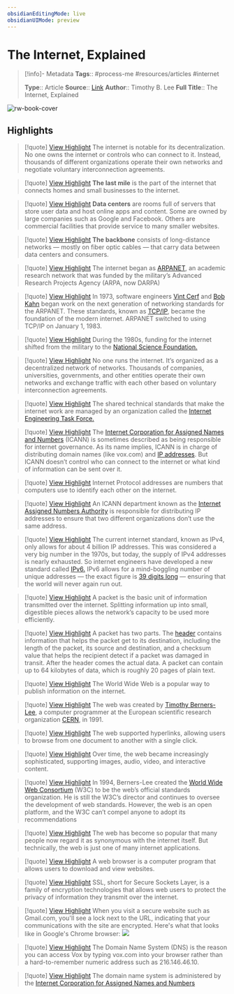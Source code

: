 ```yaml
---
obsidianEditingMode: live
obsidianUIMode: preview
---
```

# The Internet, Explained

> [!info]- Metadata
> **Tags**:: #process-me #resources/articles #internet
> 
> **Type**:: Article
> **Source**:: [Link](https://www.vox.com/2014/6/16/18076282/the-internet)
> **Author**:: Timothy B. Lee
> **Full Title**:: The Internet, Explained

![rw-book-cover](https://cdn.vox-cdn.com/thumbor/u7KpdSDXjfc2XmXOMFj1qCDtAzg=/0x157:2183x1300/fit-in/1200x630/cdn.vox-cdn.com/uploads/chorus_asset/file/13410635/9519425490_696632b05d_o.0.1541703823.jpg)

## Highlights

> [!quote] [View Highlight](https://read.readwise.io/read/01gmvc86frj3611zd6wvzm4e4c)
> The internet is notable for its decentralization. No one owns the internet or controls who can connect to it. Instead, thousands of different organizations operate their own networks and negotiate voluntary interconnection agreements.


> [!quote] [View Highlight](https://read.readwise.io/read/01gmvca0pfmads8pwf5nfqw7cd)
> **The last mile** is the part of the internet that connects homes and small businesses to the internet.


> [!quote] [View Highlight](https://read.readwise.io/read/01gmvcardjqgzznxv4psvkzwhs)
> **Data centers** are rooms full of servers that store user data and host online apps and content. Some are owned by large companies such as Google and Facebook. Others are commercial facilities that provide service to many smaller websites.


> [!quote] [View Highlight](https://read.readwise.io/read/01gmvcb5d9njw320hh5r5tbyw9)
> **The backbone** consists of long-distance networks — mostly on fiber optic cables — that carry data between data centers and consumers.


> [!quote] [View Highlight](https://read.readwise.io/read/01gmvcdxv43r72p80ej6p102q1)
> The internet began as [ARPANET](https://en.wikipedia.org/wiki/ARPANET), an academic research network that was funded by the military’s Advanced Research Projects Agency (ARPA, now DARPA)


> [!quote] [View Highlight](https://read.readwise.io/read/01gmvcfa1kw2xypx68g5nz8pbj)
> In 1973, software engineers [Vint Cerf](https://en.wikipedia.org/wiki/Vint_Cerf) and [Bob Kahn](https://en.wikipedia.org/wiki/Bob_Kahn) began work on the next generation of networking standards for the ARPANET. These standards, known as [TCP/IP](https://en.wikipedia.org/wiki/Internet_protocol_suite), became the foundation of the modern internet. ARPANET switched to using TCP/IP on January 1, 1983.


> [!quote] [View Highlight](https://read.readwise.io/read/01gmvcfq5jzfztstqjae0ph45d)
> During the 1980s, funding for the internet shifted from the military to the [National Science Foundation.](http://www.nsf.gov/)


> [!quote] [View Highlight](https://read.readwise.io/read/01gmvcha1swn1dr4tsjbx9hy53)
> No one runs the internet. It’s organized as a decentralized network of networks. Thousands of companies, universities, governments, and other entities operate their own networks and exchange traffic with each other based on voluntary interconnection agreements.


> [!quote] [View Highlight](https://read.readwise.io/read/01gmvchn2jjhg8s9bs14etxhrg)
> The shared technical standards that make the internet work are managed by an organization called the [Internet Engineering Task Force.](http://www.ietf.org/)


> [!quote] [View Highlight](https://read.readwise.io/read/01gmvcjmtn0mvpqmqtaxgw3hjq)
> The [Internet Corporation for Assigned Names and Numbers](https://www.icann.org/) (ICANN) is sometimes described as being responsible for internet governance. As its name implies, ICANN is in charge of distributing domain names (like vox.com) and [IP addresses](http://www.vox.com/cards/the-internet/whats-an-ip-address). But ICANN doesn’t control who can connect to the internet or what kind of information can be sent over it.


> [!quote] [View Highlight](https://read.readwise.io/read/01gmvcka3t1dseqrrs750m8x04)
> Internet Protocol addresses are numbers that computers use to identify each other on the internet.


> [!quote] [View Highlight](https://read.readwise.io/read/01gmvckw9h5f9f4ak0j9bjydd1)
> An ICANN department known as the [Internet Assigned Numbers Authority](https://www.iana.org/) is responsible for distributing IP addresses to ensure that two different organizations don’t use the same address.


> [!quote] [View Highlight](https://read.readwise.io/read/01gmvcmkpkfmypqdzgz4g50669)
> The current internet standard, known as IPv4, only allows for about 4 billion IP addresses. This was considered a very big number in the 1970s, but today, the supply of IPv4 addresses is nearly exhausted.
> So internet engineers have developed a new standard called [IPv6.](https://en.wikipedia.org/wiki/IPv6) IPv6 allows for a mind-boggling number of unique addresses — the exact figure is [39 digits long](http://royal.pingdom.com/2009/05/26/the-number-of-possible-ipv6-addresses-read-out-loud/) — ensuring that the world will never again run out.


> [!quote] [View Highlight](https://read.readwise.io/read/01gmvcphev0n032ky1383fz8a2)
> A packet is the basic unit of information transmitted over the internet. Splitting information up into small, digestible pieces allows the network’s capacity to be used more efficiently.


> [!quote] [View Highlight](https://read.readwise.io/read/01gmvcqwz3pfagegexjdegq9a7)
> A packet has two parts. The [header](https://en.wikipedia.org/wiki/IPv4#Header) contains information that helps the packet get to its destination, including the length of the packet, its source and destination, and a checksum value that helps the recipient detect if a packet was damaged in transit. After the header comes the actual data. A packet can contain up to 64 kilobytes of data, which is roughly 20 pages of plain text.


> [!quote] [View Highlight](https://read.readwise.io/read/01gmvcrsx88dkbc5e9r62ybbxj)
> The World Wide Web is a popular way to publish information on the internet.


> [!quote] [View Highlight](https://read.readwise.io/read/01gmvcs30kw4098fkvy361616f)
> The web was created by [Timothy Berners-Lee](https://en.wikipedia.org/wiki/Tim_Berners-Lee), a computer programmer at the European scientific research organization [CERN](http://home.web.cern.ch/), in 1991.


> [!quote] [View Highlight](https://read.readwise.io/read/01gmvcszdqfwec913bbtpczey3)
> The web supported hyperlinks, allowing users to browse from one document to another with a single click.


> [!quote] [View Highlight](https://read.readwise.io/read/01gmvctbx808y4bpankts33m6x)
> Over time, the web became increasingly sophisticated, supporting images, audio, video, and interactive content.


> [!quote] [View Highlight](https://read.readwise.io/read/01gmvcw47xxmq3qn9p3zatygpy)
> In 1994, Berners-Lee created the [World Wide Web Consortium](http://www.w3.org/) (W3C) to be the web’s official standards organization. He is still the W3C’s director and continues to oversee the development of web standards. However, the web is an open platform, and the W3C can’t compel anyone to adopt its recommendations


> [!quote] [View Highlight](https://read.readwise.io/read/01gmvcxg540w5vssfjg0aednsx)
> The web has become so popular that many people now regard it as synonymous with the internet itself. But technically, the web is just one of many internet applications.


> [!quote] [View Highlight](https://read.readwise.io/read/01gmvcxrvnd3kfjydtv1cmarsc)
> A web browser is a computer program that allows users to download and view websites.


> [!quote] [View Highlight](https://read.readwise.io/read/01gmvcz1ppz18qywzj76z6m27r)
> SSL, short for Secure Sockets Layer, is a family of encryption technologies that allows web users to protect the privacy of information they transmit over the internet.


> [!quote] [View Highlight](https://read.readwise.io/read/01gmvczqkjx4mxt8vrx452f6p5)
> When you visit a secure website such as Gmail.com, you'll see a lock next to the URL, indicating that your communications with the site are encrypted. Here's what that looks like in Google's Chrome browser:
> ![](https://readwise.io/reader/imgproxy?url=http%3A//cdn3.vox-cdn.com/assets/4269173/Screen_Shot_2014-04-08_at_10.55.39_AM.png&hash=afe1e617520a15ed9b504c55104618e4)


> [!quote] [View Highlight](https://read.readwise.io/read/01gmvd0mx7q1fwm7fpf1qawesc)
> The Domain Name System (DNS) is the reason you can access Vox by typing vox.com into your browser rather than a hard-to-remember numeric address such as 216.146.46.10.


> [!quote] [View Highlight](https://read.readwise.io/read/01gmvd31e6gp95j2q5qzbcjvbf)
> The domain name system is administered by the [Internet Corporation for Assigned Names and Numbers](https://www.icann.org/)

